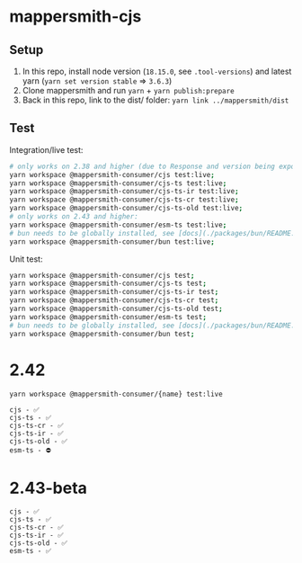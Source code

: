 # mappersmith-cjs

## Setup

1. In this repo, install node version (`18.15.0`, see `.tool-versions`) and latest yarn (`yarn set version stable` => `3.6.3`)
2. Clone mappersmith and run `yarn` + `yarn publish:prepare`
3. Back in this repo, link to the dist/ folder: `yarn link ../mappersmith/dist`

## Test

Integration/live test:

```sh
# only works on 2.38 and higher (due to Response and version being exported):
yarn workspace @mappersmith-consumer/cjs test:live;
yarn workspace @mappersmith-consumer/cjs-ts test:live;
yarn workspace @mappersmith-consumer/cjs-ts-ir test:live;
yarn workspace @mappersmith-consumer/cjs-ts-cr test:live;
yarn workspace @mappersmith-consumer/cjs-ts-old test:live;
# only works on 2.43 and higher:
yarn workspace @mappersmith-consumer/esm-ts test:live;
# bun needs to be globally installed, see [docs](./packages/bun/README.md)
yarn workspace @mappersmith-consumer/bun test:live;
```

Unit test:

```sh
yarn workspace @mappersmith-consumer/cjs test;
yarn workspace @mappersmith-consumer/cjs-ts test;
yarn workspace @mappersmith-consumer/cjs-ts-ir test;
yarn workspace @mappersmith-consumer/cjs-ts-cr test;
yarn workspace @mappersmith-consumer/cjs-ts-old test;
yarn workspace @mappersmith-consumer/esm-ts test;
# bun needs to be globally installed, see [docs](./packages/bun/README.md)
yarn workspace @mappersmith-consumer/bun test;
```

# 2.42

`yarn workspace @mappersmith-consumer/{name} test:live`

```
cjs - ✅
cjs-ts - ✅
cjs-ts-cr - ✅
cjs-ts-ir - ✅
cjs-ts-old - ✅
esm-ts - ⛔️
```

# 2.43-beta

```
cjs - ✅
cjs-ts - ✅
cjs-ts-cr - ✅
cjs-ts-ir - ✅
cjs-ts-old - ✅
esm-ts - ✅
```
